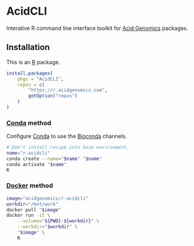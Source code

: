 # AcidCLI

Interative R command line interface toolkit for [Acid Genomics][] packages.

## Installation

This is an [R][] package.

```r
install.packages(
    pkgs = "AcidCLI",
    repos = c(
        "https://r.acidgenomics.com",
        getOption("repos")
    )
)
```

### [Conda][] method

Configure [Conda][] to use the [Bioconda][] channels.

```sh
# Don't install recipe into base environment.
name="r-acidcli"
conda create --name="$name" "$name"
conda activate "$name"
R
```

### [Docker][] method

```sh
image="acidgenomics/r-acidcli"
workdir="/mnt/work"
docker pull "$image"
docker run -it \
    --volume="${PWD}:${workdir}" \
    --workdir="$workdir" \
    "$image" \
    R
```

[acid genomics]: https://acidgenomics.com/
[bioconda]: https://bioconda.github.io/
[conda]: https://conda.io/
[docker]: https://www.docker.com/
[r]: https://www.r-project.org/
